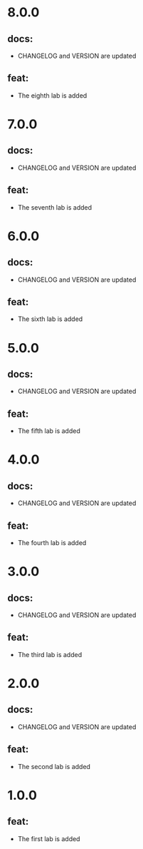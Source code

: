 # 8.0.0
## docs:
- CHANGELOG and VERSION are updated
## feat:
- The eighth lab is added

# 7.0.0
## docs:
- CHANGELOG and VERSION are updated
## feat:
- The seventh lab is added

# 6.0.0
## docs:
- CHANGELOG and VERSION are updated
## feat:
- The sixth lab is added

# 5.0.0
## docs:
- CHANGELOG and VERSION are updated
## feat:
- The fifth lab is added

# 4.0.0
## docs:
- CHANGELOG and VERSION are updated
## feat:
- The fourth lab is added

# 3.0.0
## docs:
- CHANGELOG and VERSION are updated
## feat:
- The third lab is added

# 2.0.0
## docs:
- CHANGELOG and VERSION are updated
## feat:
- The second lab is added

# 1.0.0
## feat:
- The first lab is added

